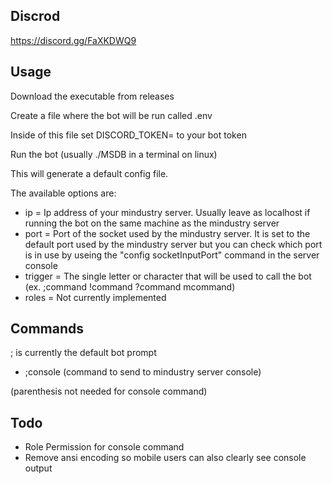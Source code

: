## Discrod
https://discord.gg/FaXKDWQ9

## Usage
Download the executable from releases

Create a file where the bot will be run called .env

Inside of this file set DISCORD_TOKEN= to your bot token 

Run the bot (usually ./MSDB in a terminal on linux)

This will generate a default config file.  

The available options are:

- ip = Ip address of your mindustry server.  Usually leave as localhost if running the bot on the same machine as the mindustry server
- port = Port of the socket used by the mindustry server.  It is set to the default port used by the mindustry server but you can check which port is in use by useing the "config socketInputPort" command in the server console
- trigger = The single letter or character that will be used to call the bot (ex. ;command !command ?command mcommand)
- roles = Not currently implemented

## Commands
; is currently the default bot prompt

- ;console (command to send to mindustry server console)

(parenthesis not needed for console command)


## Todo
- Role Permission for console command
- Remove ansi encoding so mobile users can also clearly see console output
